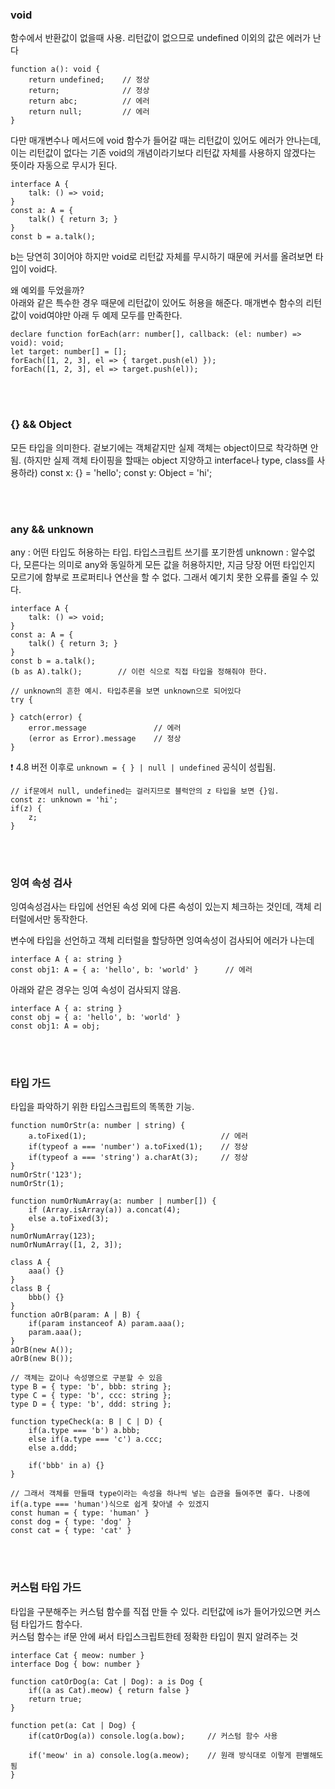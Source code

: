 
### void
함수에서 반환값이 없을때 사용. 리턴값이 없으므로 undefined 이외의 값은 에러가 난다
```
function a(): void {
    return undefined;    // 정상
    return;              // 정상
    return abc;          // 에러
    return null;         // 에러
}
```

다만 매개변수나 메서드에 void 함수가 들어갈 때는 리턴값이 있어도 에러가 안나는데, 이는 리턴값이 없다는 기존 void의 개념이라기보다 리턴값 자체를 사용하지 않겠다는 뜻이라 자동으로 무시가 된다.
```
interface A {
    talk: () => void;
}
const a: A = {
    talk() { return 3; }
}
const b = a.talk();
```
b는 당연히 3이어야 하지만 void로 리턴값 자체를 무시하기 때문에 커서를 올려보면 타입이 void다.


왜 예외를 두었을까?  
아래와 같은 특수한 경우 때문에 리턴값이 있어도 허용을 해준다. 매개변수 함수의 리턴값이 void여야만 아래 두 예제 모두를 만족한다.
```
declare function forEach(arr: number[], callback: (el: number) => void): void;
let target: number[] = [];
forEach([1, 2, 3], el => { target.push(el) });
forEach([1, 2, 3], el => target.push(el));
```


<br />
<br />


### {} && Object
모든 타입을 의미한다. 겉보기에는 객체같지만 실제 객체는 object이므로 착각하면 안됨. (하지만 실제 객체 타이핑을 할때는 object 지양하고 interface나 type, class를 사용하라)
const x: {} = 'hello';
const y: Object = 'hi';


<br />
<br />


### any && unknown

any : 어떤 타입도 허용하는 타입. 타입스크립트 쓰기를 포기한셈
unknown : 알수없다, 모른다는 의미로 any와 동일하게 모든 값을 허용하지만, 지금 당장 어떤 타입인지 모르기에 함부로 프로퍼티나 연산을 할 수 없다. 그래서 예기치 못한 오류를 줄일 수 있다. 
```
interface A {
    talk: () => void;
}
const a: A = {
    talk() { return 3; }
}
const b = a.talk();
(b as A).talk();        // 이런 식으로 직접 타입을 정해줘야 한다.

// unknown의 흔한 예시. 타입추론을 보면 unknown으로 되어있다
try {

} catch(error) {
    error.message               // 에러
    (error as Error).message    // 정상
}
```

❗️ 4.8 버전 이후로 ```unknown = { } | null | undefined``` 공식이 성립됨.
```
// if문에서 null, undefined는 걸러지므로 블럭안의 z 타입을 보면 {}임.
const z: unknown = 'hi';
if(z) {
    z;
}
```

<br/>
<br/>


### 잉여 속성 검사

잉여속성검사는 타입에 선언된 속성 외에 다른 속성이 있는지 체크하는 것인데, 객체 리터럴에서만 동작한다.  

변수에 타입을 선언하고 객체 리터럴을 할당하면 잉여속성이 검사되어 에러가 나는데  
```
interface A { a: string }
const obj1: A = { a: 'hello', b: 'world' }      // 에러
```

아래와 같은 경우는 잉여 속성이 검사되지 않음.  
```
interface A { a: string }
const obj = { a: 'hello', b: 'world' }
const obj1: A = obj;
```

<br />
<br />



### 타입 가드

타입을 파악하기 위한 타입스크립트의 똑똑한 기능.
```
function numOrStr(a: number | string) {
    a.toFixed(1);                              // 에러
    if(typeof a === 'number') a.toFixed(1);    // 정상
    if(typeof a === 'string') a.charAt(3);     // 정상
}
numOrStr('123');
numOrStr(1);
```
```
function numOrNumArray(a: number | number[]) {
    if (Array.isArray(a)) a.concat(4);
    else a.toFixed(3);                       
}
numOrNumArray(123);
numOrNumArray([1, 2, 3]);
```

```
class A {
    aaa() {}
}
class B {
    bbb() {}
}
function aOrB(param: A | B) {
    if(param instanceof A) param.aaa();
    param.aaa();
}
aOrB(new A());
aOrB(new B());
```

```
// 객체는 값이나 속성명으로 구분할 수 있음
type B = { type: 'b', bbb: string };
type C = { type: 'b', ccc: string };
type D = { type: 'b', ddd: string };

function typeCheck(a: B | C | D) {
    if(a.type === 'b') a.bbb;
    else if(a.type === 'c') a.ccc;
    else a.ddd;
    
    if('bbb' in a) {}
}

// 그래서 객체를 만들때 type이라는 속성을 하나씩 넣는 습관을 들여주면 좋다. 나중에 if(a.type === 'human')식으로 쉽게 찾아낼 수 있겠지
const human = { type: 'human' }
const dog = { type: 'dog' }
const cat = { type: 'cat' }
```


<br />
<br />


### 커스텀 타입 가드
타입을 구분해주는 커스텀 함수를 직접 만들 수 있다. 리턴값에 is가 들어가있으면 커스텀 타입가드 함수다.  
커스텀 함수는 if문 안에 써서 타입스크립트한테 정확한 타입이 뭔지 알려주는 것

```
interface Cat { meow: number }
interface Dog { bow: number }

function catOrDog(a: Cat | Dog): a is Dog {
    if((a as Cat).meow) { return false }
    return true;
}

function pet(a: Cat | Dog) {
    if(catOrDog(a)) console.log(a.bow);     // 커스텀 함수 사용
    
    if('meow' in a) console.log(a.meow);    // 원래 방식대로 이렇게 판별해도 됨
}
```
